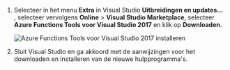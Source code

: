 1. Selecteer in het menu **Extra** in Visual Studio **Uitbreidingen en updates...** , selecteer vervolgens **Online** > **Visual Studio Marketplace**, selecteer **Azure Functions Tools voor Visual Studio 2017** en klik op **Downloaden**.
 
    ![Azure Functions Tools voor Visual Studio 2017 installeren](./media/functions-install-vstools/functions-vstools-install.png)

2. Sluit Visual Studio en ga akkoord met de aanwijzingen voor het downloaden en installeren van de nieuwe hulpprogramma's. 